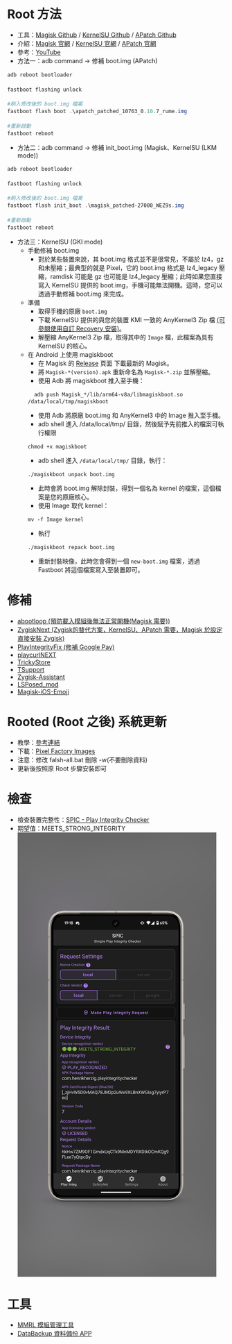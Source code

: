 # Root 方法
- 工具：[Magisk Github](https://github.com/topjohnwu/Magisk) / [KernelSU Github](https://github.com/tiann/KernelSU) / [APatch Github](https://github.com/bmax121/APatch)
- 介紹：[Magisk 官網](https://topjohnwu.github.io/Magisk) / [KernelSU 官網](https://kernelsu.org/) / [APatch 官網](https://apatch.dev)
- 參考：[YouTube](https://www.youtube.com/watch?v=uD6udMEMbPM)
- 方法一：adb command -> 修補 boot.img (APatch)
```powershell
adb reboot bootloader 

fastboot flashing unlock

#刷入修改後的 boot.img 檔案
fastboot flash boot .\apatch_patched_10763_0.10.7_rume.img

#重新啟動
fastboot reboot
```
- 方法二：adb command -> 修補 init_boot.img (Magisk、KernelSU (LKM mode))
```powershell
adb reboot bootloader 

fastboot flashing unlock

#刷入修改後的 boot.img 檔案
fastboot flash init_boot .\magisk_patched-27000_WEZ9s.img

#重新啟動
fastboot reboot
```
- 方法三：KernelSU (GKI mode)
  - 手動修補 boot.img
    - 對於某些裝置來說，其 boot.img 格式並不是很常見，不屬於 lz4，gz 和未壓縮；最典型的就是 Pixel，它的 boot.img 格式是 lz4_legacy 壓縮，ramdisk 可能是 gz 也可能是 lz4_legacy 壓縮；此時如果您直接寫入 KernelSU 提供的 boot.img，手機可能無法開機。這時，您可以透過手動修補 boot.img 來完成。
  - 準備
    - 取得手機的原廠 `boot.img`
    - 下載 KernelSU 提供的與您的裝置 KMI 一致的 AnyKernel3 Zip 檔 [(可參閱使用自訂 Recovery 安裝)](https://kernelsu.org/zh_TW/guide/installation.html#install-with-custom-recovery)。
    - 解壓縮 AnyKernel3 Zip 檔，取得其中的 `Image` 檔，此檔案為具有 KernelSU 的核心。
  - 在 Android 上使用 magiskboot
    - 在 Magisk 的 [Release](https://github.com/topjohnwu/Magisk/releases) 頁面 下載最新的 Magisk。
    - 將 `Magisk-*(version).apk` 重新命名為 `Magisk-*.zip` 並解壓縮。
    - 使用 Adb 將 magiskboot 推入至手機：
    ```shell
      adb push Magisk_*/lib/arm64-v8a/libmagiskboot.so /data/local/tmp/magiskboot
    ```
    - 使用 Adb 將原廠 boot.img 和 AnyKernel3 中的 Image 推入至手機。
    - adb shell 進入 /data/local/tmp/ 目錄，然後賦予先前推入的檔案可執行權限
    ```shell
    chmod +x magiskboot
    ```
    - adb shell 進入 `/data/local/tmp/` 目錄，執行：
    ```shell
    ./magiskboot unpack boot.img
    ```
    - 此時會將 boot.img 解除封裝，得到一個名為 kernel 的檔案，這個檔案是您的原廠核心。
    - 使用 Image 取代 kernel：
    ```shell
    mv -f Image kernel
    ```
    - 執行
    ```shell
    ./magiskboot repack boot.img
    ```
    - 重新封裝映像，此時您會得到一個 `new-boot.img` 檔案，透過 Fastboot 將這個檔案寫入至裝置即可。
    
# 修補
- [abootloop (預防載入模組後無法正常開機(Magisk 需要))](https://github.com/Magisk-Modules-Alt-Repo/abootloop)
- [ZygiskNext (Zygisk的替代方案，KernelSU、APatch 需要，Magisk 於設定直接安裝 Zygisk)](https://github.com/Dr-TSNG/ZygiskNext)
- [PlayIntegrityFix (修補 Google Pay)](https://github.com/chiteroman/PlayIntegrityFix)
- [playcurlNEXT](https://github.com/daboynb/playcurlNEXT)
- [TrickyStore](https://github.com/5ec1cff/TrickyStore)
- [TSupport](https://t.me/citraintegritytrick)
- [Zygisk-Assistant](https://github.com/snake-4/Zygisk-Assistant)
- [LSPosed_mod](https://github.com/mywalkb/LSPosed_mod)
- [Magisk-iOS-Emoji](https://github.com/Keinta15/Magisk-iOS-Emoji)

# Rooted (Root 之後) 系統更新
- 教學：[參考連結](https://imum.me/posts/googlepixel8pro%E4%B9%8Broot%E5%90%8E%E6%AF%8F%E6%9C%88%E7%B3%BB%E7%BB%9F%E6%9B%B4%E6%96%B0/)
- 下載：[Pixel Factory Images](https://developers.google.com/android/images#husky)
- 注意：修改 falsh-all.bat 刪除 -w(不要刪除資料)
- 更新後按照原 Root 步驟安裝即可

# 檢查
- 檢查裝置完整性：[SPIC - Play Integrity Checker](https://play.google.com/store/apps/details?id=com.henrikherzig.playintegritychecker&pcampaignid=web_share)
- 期望值：MEETS_STRONG_INTEGRITY
![圖片](https://github.com/XiaoYu0708/Pixel-8-Pro-Root/blob/main/1727954305455_100.PNG?raw=true)

# 工具
- [MMRL 模組管理工具](https://github.com/DerGoogler/MMRL)
- [DataBackup 資料備份 APP](https://github.com/XayahSuSuSu/Android-DataBackup)
